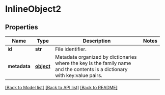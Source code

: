 # InlineObject2

## Properties
Name | Type | Description | Notes
------------ | ------------- | ------------- | -------------
**id** | **str** | File identifier. | 
**metadata** | [**object**](.md) | Metadata organized by dictionaries where the key is the family name and the contents is a dictionary with key:value pairs. | 

[[Back to Model list]](../README.md#documentation-for-models) [[Back to API list]](../README.md#documentation-for-api-endpoints) [[Back to README]](../README.md)


